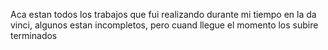 Aca estan todos los trabajos que fui realizando durante mi tiempo en la da vinci, algunos estan incompletos, pero cuand llegue el momento los subire terminados
